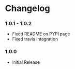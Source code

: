 Changelog
=========

### 1.0.1 - 1.0.2
- Fixed README on PYPI page
- Fixed travis integration

### 1.0.0
- Initial Release

